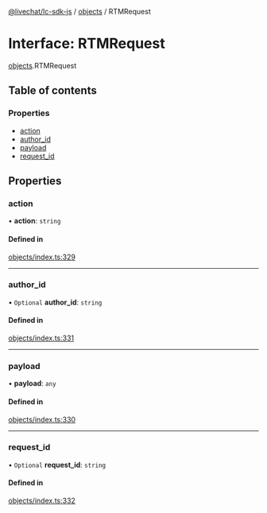 [@livechat/lc-sdk-js](../README.md) / [objects](../modules/objects.md) / RTMRequest

# Interface: RTMRequest

[objects](../modules/objects.md).RTMRequest

## Table of contents

### Properties

- [action](objects.RTMRequest.md#action)
- [author\_id](objects.RTMRequest.md#author_id)
- [payload](objects.RTMRequest.md#payload)
- [request\_id](objects.RTMRequest.md#request_id)

## Properties

### action

• **action**: `string`

#### Defined in

[objects/index.ts:329](https://github.com/livechat/lc-sdk-js/blob/7431f2f/src/objects/index.ts#L329)

___

### author\_id

• `Optional` **author\_id**: `string`

#### Defined in

[objects/index.ts:331](https://github.com/livechat/lc-sdk-js/blob/7431f2f/src/objects/index.ts#L331)

___

### payload

• **payload**: `any`

#### Defined in

[objects/index.ts:330](https://github.com/livechat/lc-sdk-js/blob/7431f2f/src/objects/index.ts#L330)

___

### request\_id

• `Optional` **request\_id**: `string`

#### Defined in

[objects/index.ts:332](https://github.com/livechat/lc-sdk-js/blob/7431f2f/src/objects/index.ts#L332)
